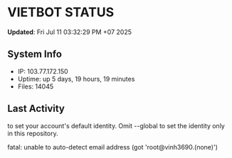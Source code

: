 # VIETBOT STATUS
**Updated**: Fri Jul 11 03:32:29 PM +07 2025

## System Info
- IP: 103.77.172.150
- Uptime: up 5 days, 19 hours, 19 minutes
- Files: 14045

## Last Activity

to set your account's default identity.
Omit --global to set the identity only in this repository.

fatal: unable to auto-detect email address (got 'root@vinh3690.(none)')
